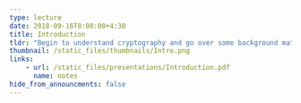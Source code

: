 ```yaml
---
type: lecture
date: 2018-09-16T8:00:00+4:30
title: Introduction
tldr: "Begin to understand cryptography and go over some background math"
thumbnail: /static_files/thumbnails/Intro.png
links: 
    - url: /static_files/presentations/Introduction.pdf
      name: notes
hide_from_announcments: false
---
```



